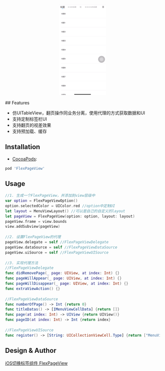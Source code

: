 <p align="center">
    <img src="https://github.com/nullLuli/FlexPageView/blob/master/1552911813695.gif" width="30%" height="30%" alt="Screenshot Preview" />
</p>
## Features

* 仿UITableView，翻页操作同业务分离，使用代理的方式获取数据和UI
* 支持定制标签栏UI
* 支持翻页的视差效果
* 支持预加载、缓存

## Installation

* <a href="https://guides.cocoapods.org/using/using-cocoapods.html" target="_blank">CocoaPods</a>:

```ruby
pod 'FlexPageView'
```
## Usage

```swift
//1. 生成一个FlexPageView，并添加到view层级中
var option = FlexPageViewOption()
option.selectedColor = UIColor.red //option中定制UI
let layout = MenuViewLayout() //可以是自己的自定义的layout
let pageView = FlexPageView(option: option, layout: layout)
pageView.frame = view.bounds
view.addSubview(pageView)

//2. 设置FlexPageView的代理
pageView.delegate = self //FlexPageViewDelegate
pageView.dataSource = self //FlexPageViewDataSource
pageView.uiSource = self //FlexPageViewUISource

//3. 实现代理方法
//FlexPageViewDelegate
func didRemovePage(_ page: UIView, at index: Int) {}
func pageWillAppear(_ page: UIView, at index: Int) {}
func pageWillDisappear(_ page: UIView, at index: Int) {}
func extraViewAction() {}

//FlexPageViewDataSource
func numberOfPage() -> Int {return 0}
func titleDatas() -> [IMenuViewCellData] {return []}
func page(at index: Int) -> UIView {return UIView()}
func pageID(at index: Int) -> Int {return index}

//FlexPageViewUISource
func register() -> [String: UICollectionViewCell.Type] {return ["MenuViewCellData": MenuViewCellData.self]}
```
## Design & Author
[iOS切换标签组件 FlexPageView](https://www.jianshu.com/p/d1044a1939d1)